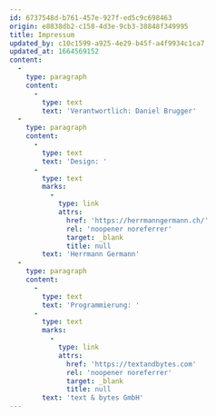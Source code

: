 ```yaml
---
id: 6737548d-b761-457e-927f-ed5c9c698463
origin: e8838db2-c158-4d3e-9cb3-38848f349995
title: Impressum
updated_by: c10c1599-a925-4e29-b45f-a4f9934c1ca7
updated_at: 1664569152
content:
  -
    type: paragraph
    content:
      -
        type: text
        text: 'Verantwortlich: Daniel Brugger'
  -
    type: paragraph
    content:
      -
        type: text
        text: 'Design: '
      -
        type: text
        marks:
          -
            type: link
            attrs:
              href: 'https://herrmanngermann.ch/'
              rel: 'noopener noreferrer'
              target: _blank
              title: null
        text: 'Herrmann Germann'
  -
    type: paragraph
    content:
      -
        type: text
        text: 'Programmierung: '
      -
        type: text
        marks:
          -
            type: link
            attrs:
              href: 'https://textandbytes.com'
              rel: 'noopener noreferrer'
              target: _blank
              title: null
        text: 'text & bytes GmbH'
---
```

